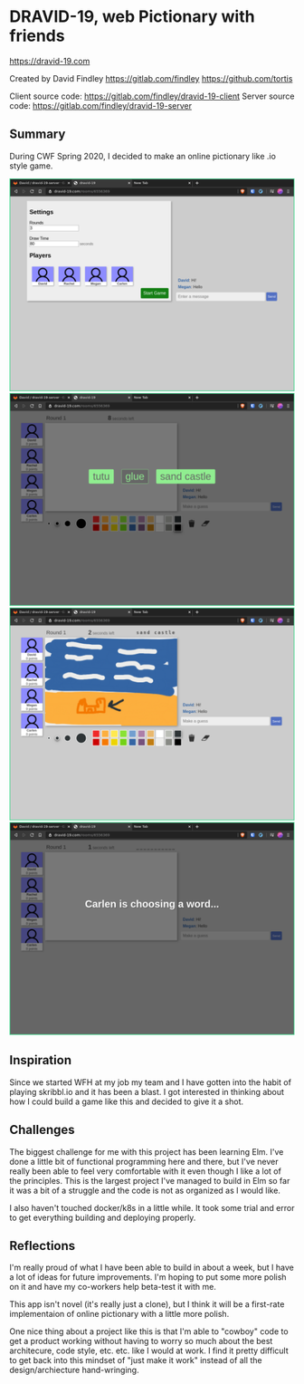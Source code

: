 # DRAVID-19, web Pictionary with friends

https://dravid-19.com

Created by David Findley
https://gitlab.com/findley
https://github.com/tortis

Client source code: https://gitlab.com/findley/dravid-19-client
Server source code: https://gitlab.com/findley/dravid-19-server

## Summary

During CWF Spring 2020, I decided to make an online pictionary like .io style game.

![1](./screenshots/1.png)
![2](./screenshots/2.png)
![3](./screenshots/3.png)
![4](./screenshots/4.png)

## Inspiration

Since we started WFH at my job my team and I have gotten into the habit of playing skribbl.io and it has been a blast. I got interested in thinking about how I could build a game like this and decided to give it a shot.

## Challenges

The biggest challenge for me with this project has been learning Elm. I've done a little bit of functional programming here and there, but I've never really been able to feel very comfortable with it even though I like a lot of the principles. This is the largest project I've managed to build in Elm so far it was a bit of a struggle and the code is not as organized as I would like.

I also haven't touched docker/k8s in a little while. It took some trial and error to get everything building and deploying properly.

## Reflections

I'm really proud of what I have been able to build in about a week, but I have a lot of ideas for future improvements. I'm hoping to put some more polish on it and have my co-workers help beta-test it with me.

This app isn't novel (it's really just a clone), but I think it will be a first-rate implementaion of online pictionary with a little more polish.

One nice thing about a project like this is that I'm able to "cowboy" code to get a product working without having to worry so much about the best architecure, code style, etc. etc. like I would at work. I find it pretty difficult to get back into this mindset of "just make it work" instead of all the design/archiecture hand-wringing.

